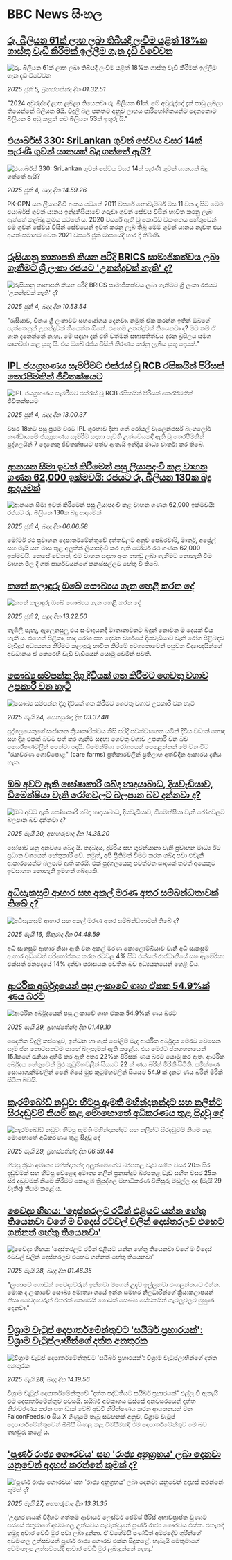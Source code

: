 # BBC News සිංහල## [රු. බිලියන 61ක් ලාභ ලබා තිබියදී ලංවිම යළිත් 18%ක ගාස්තු වැඩි කිරීමක් ඉල්ලීම ගැන දැඩි විවේචන](https://www.bbc.com/sinhala/articles/cpd45dj90edo?at_campaign=githubrss)![රු. බිලියන 61ක් ලාභ ලබා තිබියදී ලංවිම යළිත් 18%ක ගාස්තු වැඩි කිරීමක් ඉල්ලීම ගැන දැඩි විවේචන](https://ichef.bbci.co.uk/ace/standard/240/cpsprodpb/bfa9/live/ba8fb4c0-414e-11f0-a8f8-fd544bcd141d.jpg)_2025 ජූනි 5, බ්‍රහස්පතින්දා දින 01.32.51_"2024 අවුරුද්දේ ලාභ ලබලා තියෙනවා රු. බිලියන 61ක්. මේ අවුරුද්දේ දැන් පාඩු ලබලා තියෙන්නේ බිලියන 8යි. විදුලි බල පනතට අනුව ලාභය පාරිභෝගිකයන්ට දෙනකොට බිලියන 8 අඩු කළත් තව බිලියන 53ක් ඉතුරු යි."## [එයාර්බස් 330: SriLankan ගුවන් සේවය වසර 14ක් පැරණි ගුවන් යානයක් බදු ගත්තේ ඇයි?](https://www.bbc.com/sinhala/articles/c80k9egmxelo?at_campaign=githubrss)![එයාර්බස් 330: SriLankan ගුවන් සේවය වසර 14ක් පැරණි ගුවන් යානයක් බදු ගත්තේ ඇයි?](https://ichef.bbci.co.uk/ace/standard/240/cpsprodpb/f17b/live/9b28c400-414e-11f0-a8f8-fd544bcd141d.jpg)_2025 ජූනි 4, බදාදා දින 14.59.26_PK-GPN යන ලියාපදිංචි අංකය යටතේ 2011 වසරේ නොවැම්බර් මස 11 වන දා සිට මෙම එයාර්බස් ගුවන් යානය ඉන්දුනීසියාවේ ගරුඩා ගුවන් සේවය විසින් භාවිත කරනු ලැබ ඇත්තේ කල්බදු ක්‍රමය යටතේ ය. 2020 වසරේ ඇති වූ කොවිඩ් වසංගතය හේතුවෙන් එම ගුවන් සේවය විසින් සේවයෙන් ඉවත් කරනු ලැබ තිබූ මෙම ගුවන් යානය නැවත එය අයත් සමාගම වෙත 2021 වසරේ ජූනි මාසයේදී භාර දී තිබිණි.## [රුසියානු තානාපති කියන පරිදි BRICS සාමාජිකත්වය ලබා ගැනීමට ශ්‍රී ලංකා රජයට 'උනන්දුවක් නැති' ද?](https://www.bbc.com/sinhala/articles/c5y5916dpy2o?at_campaign=githubrss)![රුසියානු තානාපති කියන පරිදි BRICS සාමාජිකත්වය ලබා ගැනීමට ශ්‍රී ලංකා රජයට 'උනන්දුවක් නැති' ද?](https://ichef.bbci.co.uk/ace/standard/240/cpsprodpb/f609/live/aebe82a0-412d-11f0-9ac6-c9e2ff3234ce.jpg)_2025 ජූනි 4, බදාදා දින 10.53.54_"රුසියාව, චීනය ශ්‍රී ලංකාවට සහයෝගය දෙනවා. නමුත් ඒක කරන්න ඉතින් ඔබගේ පැත්තෙනුත් උනන්දුවක් තියෙන්න ඕනේ. එහෙම උනන්දුවක් තියෙනවා ද? මට නම් ඒ ගැන දැනෙන්නේ නැහැ. මේ සඳහා දැන් එහි වත්මන් සභාපතිත්වය දරන බ්‍රසීලය සමග සාකච්ඡා කළ යුතු යි. එය ඔබේ රජය විසින් තීරණය කරනු ලැබිය යුතු දෙයක්."## [IPL ජයග්‍රහණය සැමරීමට එක්රැස් වූ RCB රසිකයින් පිරිසක් තෙරපීමකින් ජීවිතක්ෂයට](https://www.bbc.com/sinhala/articles/cn4gv48yenpo?at_campaign=githubrss)![IPL ජයග්‍රහණය සැමරීමට එක්රැස් වූ RCB රසිකයින් පිරිසක් තෙරපීමකින් ජීවිතක්ෂයට](https://ichef.bbci.co.uk/ace/standard/240/cpsprodpb/043c/live/bef9e1b0-41c7-11f0-b6e6-4ddb91039da1.jpg)_2025 ජූනි 4, බදාදා දින 13.00.37_වසර 18කට පසු ප්‍රථම වරට IPL ශූරතාව දිනා ගත් රෝයල් චැලෙන්ජර්ස් බැංගලෝර් කණ්ඩායමේ ජයග්‍රහණය සැමරීම සඳහා පැවති උත්සවයකදී ඇති වූ තෙරපීමකින් පුද්ගලයින් 7 දෙනෙකු ජීවිතක්ෂයට පත්ව ඇතැයි ඉන්දීය මාධ්‍ය වාර්තා කර තිබේ.## [ආනයන සීමා ඉවත් කිරීමෙන් පසු ලියාපදංචි කළ වාහන ගණන 62,000 ඉක්මවයි: රජයට රු. බිලියන 130ක බදු ආදායමක්](https://www.bbc.com/sinhala/articles/c9wgq0gv1y0o?at_campaign=githubrss)![ආනයන සීමා ඉවත් කිරීමෙන් පසු ලියාපදංචි කළ වාහන ගණන 62,000 ඉක්මවයි: රජයට රු. බිලියන 130ක බදු ආදායමක්](https://ichef.bbci.co.uk/ace/standard/240/cpsprodpb/fa54/live/9c48f620-4103-11f0-9b01-dd8bc8f99da8.jpg)_2025 ජූනි 4, බදාදා දින 06.06.58_මෝටර් රථ ප්‍රවාහන දෙපාර්තමේන්තුවේ දත්තවලට අනුව පෙබරවාරි, මාර්තු, අප්‍රේල් සහ මැයි යන මාස තුළ අලුතින් ලියාපදිංචි කර ඇති මෝටර් රථ ගණන 62,000 ඉක්මවයි.
කෙසේ වෙතත්, එම වාහන සඳහා අංක තහඩු ලබා ගැනීමට නොහැකි වීම වාහන මිල දී ගත් පාර්ශවයන්ගේ කනස්සල්ලට හේතු වී තිබේ.## [කනේ කලාඳුරු ඔබේ සෞඛ්‍යය ගැන හෙළි කරන දේ](https://www.bbc.com/sinhala/articles/c365z723z3zo?at_campaign=githubrss)![කනේ කලාඳුරු ඔබේ සෞඛ්‍යය ගැන හෙළි කරන දේ](https://ichef.bbci.co.uk/ace/standard/240/cpsprodpb/196b/live/2e7d8600-3d58-11f0-b6e6-4ddb91039da1.png)_2025 ජූනි 2, සඳුදා දින 13.22.50_තැඹිලි පැහැ, ඇලෙනසුලු එය සංවාදයකදී මාතෘකාවකට බඳුන් නොවන ම දෙයක් විය හැකි ය. එහෙත් පිළිකා, හෘද රෝග සහ දෙවන වර්ගයේ දියවැඩියාව වැනි රෝග පිළිබඳව වැඩිදුර අධ්‍යයනය කිරීමට කලාඳුරු භාවිත කිරීමේ අවශ්‍යතාවෙන් පසුවන විද්‍යාඥයින්ගේ අවධානය ඒ කෙරෙහි වැඩි වැඩියෙන් යොමු වෙමින් පවතී.## [සෞඛ්‍ය සම්පන්න දිගු දිවියක් ගත කිරීමට ගෙවතු වගාව උපකාරී වන හැටි](https://www.bbc.com/sinhala/articles/c9vgg2j8d2yo?at_campaign=githubrss)![සෞඛ්‍ය සම්පන්න දිගු දිවියක් ගත කිරීමට ගෙවතු වගාව උපකාරී වන හැටි](https://ichef.bbci.co.uk/ace/standard/240/cpsprodpb/e8d5/live/dea8fff0-364b-11f0-8185-6772e52c97ad.jpg)_2025 මැයි 24, සෙනසුරාදා දින 03.37.48_පුද්ගලයෙකුගේ සංජානන ක්‍රියාකාරීත්වය නිසි පරිදි පවත්වාගෙන යමින් දිවිය වඩාත් හොඳ සහ දිගු එකක් බවට පත් කර ගැනීම සඳහා ගෙවතු වගාව උපකාරී වන බව පර්යේෂණවලින් පෙන්වා දෙයි. ඩිමෙන්ෂියා රෝගයෙන් පෙළෙන්නන් මේ වන විට "රැකවරණ ගොවිපොළ" (care farms) ප්‍රතිකාරවලින් ප්‍රතිලාභ අත්විඳින ආකාරය දැකිය හැක.## [ඔබ අවට ඇති ඝෝෂාකාරී ශබ්ද හෘදයාබාධ, දියවැඩියාව, ඩිමෙන්ෂියා වැනි රෝගවලට බලපාන බව දන්නවා ද?](https://www.bbc.com/sinhala/articles/cx2qq901y71o?at_campaign=githubrss)![ඔබ අවට ඇති ඝෝෂාකාරී ශබ්ද හෘදයාබාධ, දියවැඩියාව, ඩිමෙන්ෂියා වැනි රෝගවලට බලපාන බව දන්නවා ද?](https://ichef.bbci.co.uk/ace/standard/240/cpsprodpb/9f2e/live/891d22c0-3635-11f0-a37a-396a0d1059f3.jpg)_2025 මැයි 20, අඟහරුවාදා දින 14.35.20_ඝෝෂාව යනු අනවශ්‍ය ශබ්ද යි.  තදබදය, දුම්රිය සහ ගුවන්යානා වැනි ප්‍රවාහන මාධ්‍ය ඊට ප්‍රධාන වශයෙන් හේතුකාරී වේ. නමුත්, අපි ප්‍රීතිමත් වීමට කරන ශබ්ද පවා එවැනි ආකාරයෙන්ම බලපෑම් ඇති කරයි. එක් පුද්ගලයෙකු පවත්වන සාදයක් තවත් අයෙකුට ඉවසාගත නොහැකි ඉමහත් ශබ්දයකි.## [අධිසැකසුම් ආහාර සහ අකල් මරණ අතර සම්බන්ධතාවක් තිබේ ද?](https://www.bbc.com/sinhala/articles/cj68g6r56xxo?at_campaign=githubrss)![අධිසැකසුම් ආහාර සහ අකල් මරණ අතර සම්බන්ධතාවක් තිබේ ද?](https://ichef.bbci.co.uk/ace/standard/240/cpsprodpb/efb3/live/e02db190-242b-11f0-b474-cfd8b4328741.jpg)_2025 මැයි 16, සිකුරාදා දින 04.48.59_අධි සැකසුම් ආහාර නිසා ඇති වන අකල් මරණ කොලොම්බියාව වැනි අධි සැකසුම් ආහාර අඩුවෙන් පරිභෝජනය කරන රටවල 4% සිට එක්සත් රාජධානියේ සහ ඇමෙරිකා එක්සත් ජනපදයේ 14% දක්වා පරාසයක පවතින බව අධ්‍යයනයෙන් හෙළි විය.## [ආර්ථික අර්බුදයෙන් පසු ලංකාවේ ගෘහ ඒකක 54.9%ක් ණය බරට](https://www.bbc.com/sinhala/articles/c4g2pd75ezpo?at_campaign=githubrss)![ආර්ථික අර්බුදයෙන් පසු ලංකාවේ ගෘහ ඒකක 54.9%ක් ණය බරට](https://ichef.bbci.co.uk/ace/standard/240/cpsprodpb/cfa6/live/2eb2f2e0-3d21-11f0-af00-f94ff1cabcc0.jpg)_2025 මැයි 29, බ්‍රහස්පතින්දා දින 01.49.10_දෛනික විදුලි කප්පාදුව, ඉන්ධන හා ගෑස් පෝලිම් මැද ආර්ථික අර්බුදය මෙරට වෙසෙන සෑම ජන කොටසකටම පාහේ බලපෑමක් ඇති කළේය. එය මෙරට ජනගහනයෙන්  15.1කගේ රැකියා අහිමි කර ඇති අතර 22%ක පිරිසක් ණය බරට යොමු කර ඇත. ආර්ථික අර්බුදය හේතුවෙන් මුළු කුටුම්භවලින් සියයට 22 ක් ණය බරින් මිරිකී සිටිති. සමීක්ෂණ සොයාගැනීම්වලින් පෙනී ගියේ මුළු කුටුම්භවලින් සියයට 54.9 ක් දැනට ණය බරින් මිරිකී සිටින බවයි.## [කැරම්බෝඩ් නඩුව: හිටපු ඇමති මහින්දානන්දට සහ නලින්ට සිරදඬුවම් නියම කළ මොහොතේ අධිකරණය තුළ සිදුවූ දේ](https://www.bbc.com/sinhala/articles/cvgdrdnkvd3o?at_campaign=githubrss)![කැරම්බෝඩ් නඩුව: හිටපු ඇමති මහින්දානන්දට සහ නලින්ට සිරදඬුවම් නියම කළ මොහොතේ අධිකරණය තුළ සිදුවූ දේ](https://ichef.bbci.co.uk/ace/standard/240/cpsprodpb/3515/live/a82f56c0-3c6a-11f0-b6e6-4ddb91039da1.jpg)_2025 මැයි 29, බ්‍රහස්පතින්දා දින 06.59.44_හිටපු ක්‍රීඩා අමාත්‍ය මහින්දානන්ද අලුත්ගමගේට බරපතළ වැඩ සහිත වසර 20ක සිර දඬුවමක් සහ හිටපු වෙළෙඳ අමාත්‍ය නලින් ප්‍රනාන්දුට බරපතළ වැඩ සහිත වසර 25ක සිර දඬුවමක් නියම කිරීමට කොළඹ ත්‍රිපුද්ගල මහාධිකරණ විනිසුරු මඩුල්ල අද (මැයි 29 වැනිදා) නියම කළේ ය.## [වෛද්‍ය හිඟය: 'දොස්තරලට රටින් එළියට යන්න හේතු තියෙනවා වගේ ම විදෙස් රටවල් වලින් දොස්තරලව එහෙට ගන්නත් හේතු තියෙනවා'](https://www.bbc.com/sinhala/articles/cn8z2pj4p23o?at_campaign=githubrss)![වෛද්‍ය හිඟය: 'දොස්තරලට රටින් එළියට යන්න හේතු තියෙනවා වගේ ම විදෙස් රටවල් වලින් දොස්තරලව එහෙට ගන්නත් හේතු තියෙනවා'](https://ichef.bbci.co.uk/ace/standard/240/cpsprodpb/2bb2/live/101c9a00-3a2b-11f0-8b82-f75b8da723b0.jpg)_2025 මැයි 28, බදාදා දින 01.46.35_"ලංකාවේ ගොඩක් වෛද්‍යවරුන් ඉන්නවා මගෙන් උදව් ඉල්ලනවා එංගලන්තයට එන්න. මොක ද ලංකාවේ සෞඛ්‍ය අමාත්‍යාංශයේ ඉන්න සමහර නිලධාරීන්ගේ ක්‍රියාකලාපයන් නිසා වෛද්‍යවරුන් විතරක් නෙමෙයි ගොඩක් සෞඛ්‍ය සේවකයින් ගැටලුවලට මුහුණ දෙනවා."## [විශ්‍රාම වැටුප් දෙපාර්තමේන්තුවට 'සයිබර් ප්‍රහාරයක්': විශ්‍රාම වැටුප්ලාභීන්ගේ දත්ත අනතුරක](https://www.bbc.com/sinhala/articles/czj4pxxpl12o?at_campaign=githubrss)![විශ්‍රාම වැටුප් දෙපාර්තමේන්තුවට 'සයිබර් ප්‍රහාරයක්': විශ්‍රාම වැටුප්ලාභීන්ගේ දත්ත අනතුරක](https://ichef.bbci.co.uk/ace/standard/240/cpsprodpb/49c5/live/7f505100-3c47-11f0-9b0e-f9484871665f.jpg)_2025 මැයි 28, බදාදා දින 14.19.56_විශ්‍රාම වැටුප් දෙපාර්තමේන්තුවේ "දත්ත පද්ධතියට සයිබර් ප්‍රහාරයක්" එල්ල වී ඇතැයි එම දෙපාර්තමේන්තුව පවසයි.
සයිබර් අවකාශය ඔස්සේ අනවසරයෙන් දත්ත නිරාවරණය කරන සහ ඩාක් වෙබ් අඩවි නිරීක්ෂණය කරන ආයතනයක් වන FalconFeeds.io සිය X ගිණුමේ තැබූ සටහනක් අනුව, විශ්‍රාම වැටුප් දෙපාර්තමේන්තුවෙන් බීබීසී සිංහල කළ විමසීමකදී එම දෙපාර්තමේන්තුව මේ බව තහවුරු කළේ ය.## ['පූර්ණ රාජ්‍ය ගෞරවය' සහ  'රාජ්‍ය අනුග්‍රහය' ලබා දෙනවා යනුවෙන් අදහස් කරන්නේ කුමක් ද?](https://www.bbc.com/sinhala/articles/ce81z1ydneeo?at_campaign=githubrss)!['පූර්ණ රාජ්‍ය ගෞරවය' සහ  'රාජ්‍ය අනුග්‍රහය' ලබා දෙනවා යනුවෙන් අදහස් කරන්නේ කුමක් ද?](https://ichef.bbci.co.uk/ace/standard/240/cpsprodpb/c317/live/ab11d0d0-3af7-11f0-8519-3b5a01ebe413.jpg)_2025 මැයි 27, අඟහරුවාදා දින 13.31.35_'උදාහරණයක් විදිහට ගත්තම ආචාර්ය ලෙස්ටර් ජේම්ස් පීරිස් අභාවප්‍රාප්ත වුණාට පස්සේ එතුමාගේ අවමංගල උත්සවය පැවැත්වුනේ පූර්ණ රාජ්‍ය ගෞරවය එක්ක. එතැනදී හමුදා අචාර වෙඩි මුර පවා ලබා දුන්නා. ඒ වගේමයි පණ්ඩිත් අමරදේව ශුරීන්ගේ අවමංගල උත්සවයත් පූර්ණ රාජ්‍ය ගෞරව එක්ක සිදුකළේ. හැබැයි මෙතුමාගේ අවමංගල්‍ය උත්සවයේදී ආචාර වෙඩි මුර ලබාදුන්නේ නැහැ.'